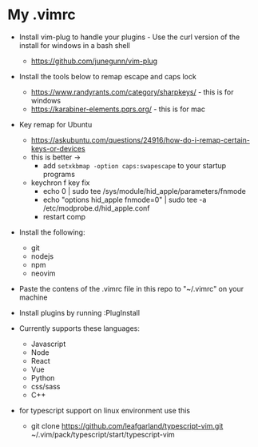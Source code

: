 # My .vimrc


* Install vim-plug to handle your plugins - Use the curl version of the install for windows in a bash shell
    * https://github.com/junegunn/vim-plug
* Install the tools below to remap escape and caps lock
    * https://www.randyrants.com/category/sharpkeys/ - this is for windows
    * https://karabiner-elements.pqrs.org/ - this is for mac
    
* Key remap for Ubuntu
   * https://askubuntu.com/questions/24916/how-do-i-remap-certain-keys-or-devices
   * this is better -> 
      * add ```setxkbmap -option caps:swapescape``` to your startup programs
   * keychron f key fix
      * echo 0 | sudo tee /sys/module/hid_apple/parameters/fnmode 
      * echo "options hid_apple fnmode=0" | sudo tee -a /etc/modprobe.d/hid_apple.conf
      * restart comp

* Install the following:
    * git
    * nodejs
    * npm
    * neovim

* Paste the contens of the .vimrc file in this repo to "~/.vimrc" on your machine
* Install plugins by running :PlugInstall

* Currently supports these languages:
    * Javascript
    * Node
    * React
    * Vue
    * Python
    * css/sass
    * C++
* for typescript support on linux environment use this
   * git clone https://github.com/leafgarland/typescript-vim.git ~/.vim/pack/typescript/start/typescript-vim
